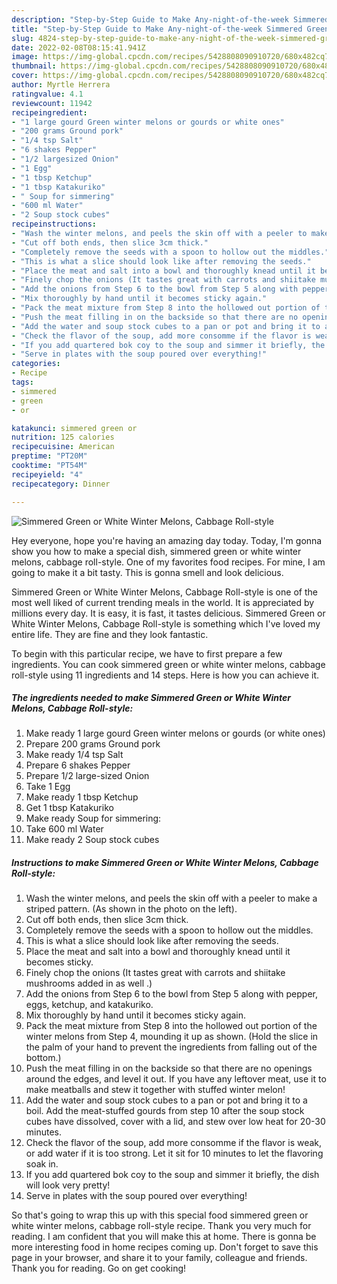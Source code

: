 ```yaml
---
description: "Step-by-Step Guide to Make Any-night-of-the-week Simmered Green or White Winter Melons, Cabbage Roll-style"
title: "Step-by-Step Guide to Make Any-night-of-the-week Simmered Green or White Winter Melons, Cabbage Roll-style"
slug: 4824-step-by-step-guide-to-make-any-night-of-the-week-simmered-green-or-white-winter-melons-cabbage-roll-style
date: 2022-02-08T08:15:41.941Z
image: https://img-global.cpcdn.com/recipes/5428808090910720/680x482cq70/simmered-green-or-white-winter-melons-cabbage-roll-style-recipe-main-photo.jpg
thumbnail: https://img-global.cpcdn.com/recipes/5428808090910720/680x482cq70/simmered-green-or-white-winter-melons-cabbage-roll-style-recipe-main-photo.jpg
cover: https://img-global.cpcdn.com/recipes/5428808090910720/680x482cq70/simmered-green-or-white-winter-melons-cabbage-roll-style-recipe-main-photo.jpg
author: Myrtle Herrera
ratingvalue: 4.1
reviewcount: 11942
recipeingredient:
- "1 large gourd Green winter melons or gourds or white ones"
- "200 grams Ground pork"
- "1/4 tsp Salt"
- "6 shakes Pepper"
- "1/2 largesized Onion"
- "1 Egg"
- "1 tbsp Ketchup"
- "1 tbsp Katakuriko"
- " Soup for simmering"
- "600 ml Water"
- "2 Soup stock cubes"
recipeinstructions:
- "Wash the winter melons, and peels the skin off with a peeler to make a striped pattern. (As shown in the photo on the left)."
- "Cut off both ends, then slice 3cm thick."
- "Completely remove the seeds with a spoon to hollow out the middles."
- "This is what a slice should look like after removing the seeds."
- "Place the meat and salt into a bowl and thoroughly knead until it becomes sticky."
- "Finely chop the onions (It tastes great with carrots and shiitake mushrooms added in as well .)"
- "Add the onions from Step 6 to the bowl from Step 5 along with pepper, eggs, ketchup, and katakuriko."
- "Mix thoroughly by hand until it becomes sticky again."
- "Pack the meat mixture from Step 8 into the hollowed out portion of the winter melons from Step 4, mounding it up as shown. (Hold the slice in the palm of your hand to prevent the ingredients from falling out of the bottom.)"
- "Push the meat filling in on the backside so that there are no openings around the edges, and level it out. If you have any leftover meat, use it to make meatballs and stew it together with stuffed winter melon!"
- "Add the water and soup stock cubes to a pan or pot and bring it to a boil. Add the meat-stuffed gourds from step 10 after the soup stock cubes have dissolved, cover with a lid, and stew over low heat for 20-30 minutes."
- "Check the flavor of the soup, add more consomme if the flavor is weak, or add water if it is too strong. Let it sit for 10 minutes to let the flavoring soak in."
- "If you add quartered bok coy to the soup and simmer it briefly, the dish will look very pretty!"
- "Serve in plates with the soup poured over everything!"
categories:
- Recipe
tags:
- simmered
- green
- or

katakunci: simmered green or 
nutrition: 125 calories
recipecuisine: American
preptime: "PT20M"
cooktime: "PT54M"
recipeyield: "4"
recipecategory: Dinner

---
```



![Simmered Green or White Winter Melons, Cabbage Roll-style](https://img-global.cpcdn.com/recipes/5428808090910720/680x482cq70/simmered-green-or-white-winter-melons-cabbage-roll-style-recipe-main-photo.jpg)

Hey everyone, hope you're having an amazing day today. Today, I'm gonna show you how to make a special dish, simmered green or white winter melons, cabbage roll-style. One of my favorites food recipes. For mine, I am going to make it a bit tasty. This is gonna smell and look delicious.

Simmered Green or White Winter Melons, Cabbage Roll-style is one of the most well liked of current trending meals in the world. It is appreciated by millions every day. It is easy, it is fast, it tastes delicious. Simmered Green or White Winter Melons, Cabbage Roll-style is something which I've loved my entire life. They are fine and they look fantastic.




To begin with this particular recipe, we have to first prepare a few ingredients. You can cook simmered green or white winter melons, cabbage roll-style using 11 ingredients and 14 steps. Here is how you can achieve it.

<!--inarticleads1-->

##### The ingredients needed to make Simmered Green or White Winter Melons, Cabbage Roll-style:

1. Make ready 1 large gourd Green winter melons or gourds (or white ones)
1. Prepare 200 grams Ground pork
1. Make ready 1/4 tsp Salt
1. Prepare 6 shakes Pepper
1. Prepare 1/2 large-sized Onion
1. Take 1 Egg
1. Make ready 1 tbsp Ketchup
1. Get 1 tbsp Katakuriko
1. Make ready  Soup for simmering:
1. Take 600 ml Water
1. Make ready 2 Soup stock cubes




<!--inarticleads2-->

##### Instructions to make Simmered Green or White Winter Melons, Cabbage Roll-style:

1. Wash the winter melons, and peels the skin off with a peeler to make a striped pattern. (As shown in the photo on the left).
1. Cut off both ends, then slice 3cm thick.
1. Completely remove the seeds with a spoon to hollow out the middles.
1. This is what a slice should look like after removing the seeds.
1. Place the meat and salt into a bowl and thoroughly knead until it becomes sticky.
1. Finely chop the onions (It tastes great with carrots and shiitake mushrooms added in as well .)
1. Add the onions from Step 6 to the bowl from Step 5 along with pepper, eggs, ketchup, and katakuriko.
1. Mix thoroughly by hand until it becomes sticky again.
1. Pack the meat mixture from Step 8 into the hollowed out portion of the winter melons from Step 4, mounding it up as shown. (Hold the slice in the palm of your hand to prevent the ingredients from falling out of the bottom.)
1. Push the meat filling in on the backside so that there are no openings around the edges, and level it out. If you have any leftover meat, use it to make meatballs and stew it together with stuffed winter melon!
1. Add the water and soup stock cubes to a pan or pot and bring it to a boil. Add the meat-stuffed gourds from step 10 after the soup stock cubes have dissolved, cover with a lid, and stew over low heat for 20-30 minutes.
1. Check the flavor of the soup, add more consomme if the flavor is weak, or add water if it is too strong. Let it sit for 10 minutes to let the flavoring soak in.
1. If you add quartered bok coy to the soup and simmer it briefly, the dish will look very pretty!
1. Serve in plates with the soup poured over everything!




So that's going to wrap this up with this special food simmered green or white winter melons, cabbage roll-style recipe. Thank you very much for reading. I am confident that you will make this at home. There is gonna be more interesting food in home recipes coming up. Don't forget to save this page in your browser, and share it to your family, colleague and friends. Thank you for reading. Go on get cooking!
